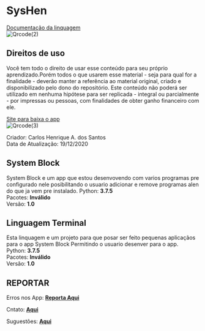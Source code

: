 # SysHen

<a href="https://carloshenrique13.github.io/SysHen/index.html" >Documentação da linquagem</a><br>
![Qrcode(2)](https://user-images.githubusercontent.com/62728022/102691934-debecc00-41ee-11eb-9a5f-d2b5084e19dc.png)

## Direitos de uso
Você tem todo o direito de usar esse conteúdo para seu próprio aprendizado.Porém todos o que usarem esse material - seja para qual for a finalidade - deverão manter a referência ao material original, criado e disponibilizado pelo dono do repositório. Este conteúdo não poderá ser utilizado em nenhuma hipótese para ser replicada - integral ou parcialmente - por impressas ou pessoas, com finalidades de obter ganho financeiro com ele.<br>

<a href="http://syshen.epizy.com/?i=1" >Site para baixa o app</a><br>
![Qrcode(3)](https://user-images.githubusercontent.com/62728022/102691936-e5e5da00-41ee-11eb-9c28-75a4a9448467.png)

Criador: Carlos Henrique A. dos Santos<br>
Data de Atualização: 19/12/2020

## System Block
System Block e um app que estou desenvovendo com varios programas pre configurado nele
	posibilitando o usuario adicionar e remove programas alen do que ja vem pre instalado.
 Python: **3.7.5**<br>
 Pacotes: **Inválido**<br>
 Versão: **1.0**
## Linguagem  Terminal
Esta linquagem e um projeto para que posar ser feito pequenas aplicaçãos para o app System Block
 Permitindo o usuario desenver para o app.<br>
 Python: **3.7.5**<br>
 Pacotes: **Inválido**<br>
 Versão: **1.0**
## REPORTAR 
 Erros nos App: <a href="https://github.com/CarlosHenrique13/SysHen/issues/1">**Reporta Aqui**</a><br>
 
 Cntato: <a href="https://github.com/CarlosHenrique13/SysHen/issues/2">**Aqui** </a><br>
 
 Suguestões: <a href="https://github.com/CarlosHenrique13/SysHen/issues/3">**Aqui**</a>
